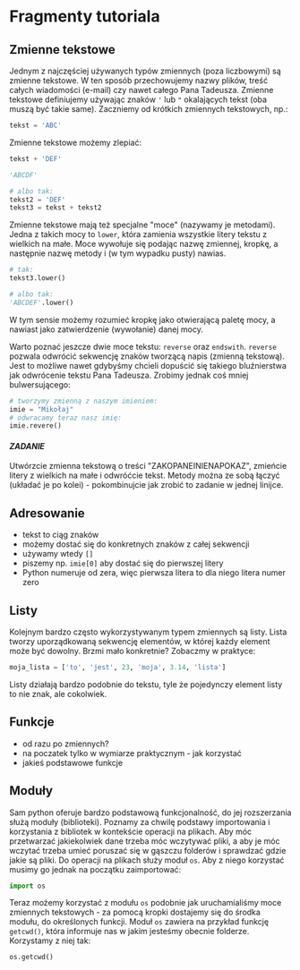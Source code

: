 # Fragmenty tutoriala

## Zmienne tekstowe
Jednym z najczęściej używanych typów zmiennych (poza liczbowymi) są zmienne tekstowe. W ten sposób przechowujemy nazwy plików, treść całych wiadomości (e-mail) czy nawet całego Pana Tadeusza.
Zmienne tekstowe definiujemy używając znaków `'` lub `"` okalających tekst (oba muszą być takie same).
Zaczniemy od krótkich zmiennych tekstowych, np.:
```python
tekst = 'ABC'
```
Zmienne tekstowe możemy zlepiać:
```python
tekst + 'DEF'
```
```python
'ABCDF'
```
```python
# albo tak:
tekst2 = 'DEF'
tekst3 = tekst + tekst2
```

Zmienne tekstowe mają też specjalne "moce" (nazywamy je metodami). Jedna z takich mocy to `lower`, która zamienia wszystkie litery tekstu z wielkich na małe. Moce wywołuje się podając nazwę zmiennej, kropkę, a następnie nazwę metody i (w tym wypadku pusty) nawias. 
```python
# tak:
tekst3.lower()

# albo tak:
'ABCDEF'.lower()
```
W tym sensie możemy rozumieć kropkę jako otwierającą paletę mocy, a nawiast jako zatwierdzenie (wywołanie) danej mocy.

Warto poznać jeszcze dwie moce tekstu: `reverse` oraz `endswith`.
`reverse` pozwala odwrócić sekwencję znaków tworzącą napis (zmienną tekstową). Jest to możliwe nawet gdybyśmy chcieli dopuścić się takiego bluźnierstwa jak odwrócenie tekstu Pana Tadeusza. Zrobimy jednak coś mniej bulwersującego:

```python
# tworzymy zmienną z naszym imieniem:
imie = "Mikołaj"
# odwracamy teraz nasz imię:
imie.revere()
```

#### *ZADANIE*
Utwórzcie zmienna tekstową o treści "ZAKOPANEINIENAPOKAZ", zmieńcie litery z wielkich na małe i odwróćcie tekst. Metody można ze sobą łączyć (układać je po kolei) - pokombinujcie jak zrobić to zadanie w jednej linijce.


## Adresowanie

* tekst to ciąg znaków
* możemy dostać się do konkretnych znaków z całej sekwencji
* używamy wtedy `[]`
* piszemy np. `imie[0]` aby dostać się do pierwszej litery
* Python numeruje od zera, więc pierwsza litera to dla niego litera numer zero

## Listy
Kolejnym bardzo często wykorzystywanym typem zmiennych są listy. Lista tworzy uporządkowaną sekwencję elementów, w której każdy element może być dowolny. Brzmi mało konkretnie? Zobaczmy w praktyce:

```python
moja_lista = ['to', 'jest', 23, 'moja', 3.14, 'lista']
```

Listy działają bardzo podobnie do tekstu, tyle że pojedynczy element listy to nie znak, ale cokolwiek.

## Funkcje
* od razu po zmiennych?
* na poczatek tylko w wymiarze praktycznym - jak korzystać
* jakieś podstawowe funkcje

## Moduły
Sam python oferuje bardzo podstawową funkcjonalność, do jej rozszerzania służą moduły (biblioteki). Poznamy za chwilę podstawy importowania i korzystania z bibliotek w kontekście operacji na plikach.
Aby móc przetwarzać jakiekolwiek dane trzeba móc wczytywać pliki, a aby je móc wczytać trzeba umieć poruszać się w gąszczu folderów i sprawdzać gdzie jakie są pliki. Do operacji na plikach służy moduł `os`. Aby z niego korzystać musimy go jednak na początku zaimportować:
```python
import os
```

Teraz możemy korzystać z modułu `os` podobnie jak uruchamialiśmy moce zmiennych tekstowych - za pomocą kropki dostajemy się do środka modułu, do określonych funkcji.
Moduł `os` zawiera na przykład funkcję `getcwd()`, która informuje nas w jakim jesteśmy obecnie folderze. Korzystamy z niej tak:
```python
os.getcwd()
```


